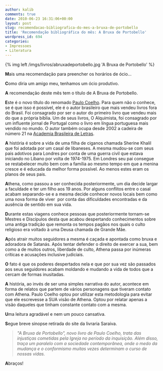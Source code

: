 ```yaml
---
author: kalib
comments: true
date: 2010-06-23 16:31:06+00:00
layout: post
slug: recomendacao-bibliografica-do-mes-a-bruxa-de-portobello
title: 'Recomendação bibliográfica do mês: A Bruxa de Portobello'
wordpress_id: 694
categories:
- Impressoes
- Literatura
---
```

{% img left /imgs/livros/abruxadeportobello.jpg 'A Bruxa de Portobello' %}

**M**ais uma recomendação para preencher os horários de ócio...

**C**omo diria um amigo meu, tenhamos um ócio produtivo.

**A** recomendação deste mês tem o título de A Bruxa de Portobello.

**E**ste é o novo título do renomado [Paulo Coelho](https://pt.wikipedia.org/wiki/Paulo_Coelho). Para quem não o conhece, se é que isso é possível, ele é o autor brasileiro que mais vendeu livros fora do Brasil. Foi consagrado por ser o autor do primeiro livro que vendeu mais do que a própria bíblia. Um de seus livros, O Alquimista, foi consagrado por um influente jornal de Portugal como o livro em língua portuguesa mais vendido no mundo. O autor também ocupa desde 2002 a cadeira de número 21 na [Academia Brasileira de Letras](https://pt.wikipedia.org/wiki/Academia_Brasileira_de_Letras).

**A** história é sobre a vida de uma filha de ciganos chamada Sherine Khalil que foi adotada por um casal de libaneses. A mesma mudou-se com seus pais adotivos para Londres por conta de uma guerra civil que estava iniciando no Líbano por volta de 1974-1975. Em Londres seu pai consegue se restabelecer muito bem com a família ao mesmo tempo em que a menina cresce e é educada da melhor forma possível. Ao menos estes eram os planos de seus pais.

**A**thena, como passou a ser conhecida posteriormente, um dia decide largar a faculdade e ter um filho aos 19 anos. Por alguns conflitos entre o casal acabam separando-se e a mesma decide conhecer novos locais bem como uma nova forma de viver  por conta das dificuldades encontradas e da ausência de sentido em sua vida.

**D**urante estas viagens conhece pessoas que posteriormente tornam-se Mestres e Discípulos desta que acabou despertando conhecimentos sobre uma antiga tradição que remonta os tempos pagãos nos quais o culto religioso era voltado à uma Deusa chamada de Grande Mãe.

**A**pós atrair muitos seguidores a mesma é caçada e apontada como bruxa e adoradora de Satanás. Após tentar defender o direito de exercer a sua, bem como a de muitos outros, liberdade de culto, Athena passa por inúmeras críticas e acusações inclusive judiciais.

**O** fato é que os poderes despertados nela e que por sua vez são passados aos seus seguidores acabam moldando e mudando a vida de todos que a cercam de formas inusitadas.

**A** história, ao invés de ser uma simples narrativa do autor, acontece em forma de relatos que partem de vários personagens que tiveram contato com Athena. Paulo Coelho optou por utilizar esta metodologia para evitar que ele escrevesse a SUA visão de Athena. Optou por relatar apenas a visão daqueles que tinham constante contato com a mesma.

**U**ma leitura agradável e nem um pouco cansativa.

**S**egue breve sinopse retirada do site da livraria Saraiva.


> _"A Bruxa de Portobello", novo livro de Paulo Coelho, trata das injustiças cometidas pela Igreja no período da inquisição. Além disso, traça um paralelo com a sociedade contemporânea, onde o medo da mudança e o conformismo muitas vezes determinam o curso de nossas vidas._


**A**braços!